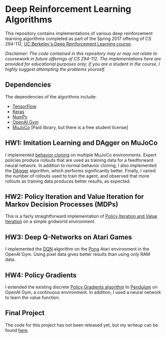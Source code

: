 # Deep Reinforcement Learning Algorithms
This repository contains implementations of various deep reinforcement learning algorithms completed as part of the Spring 2017 offering of CS 294-112, [UC Berkeley's Deep Reinforcement Learning course](http://rll.berkeley.edu/deeprlcoursesp17/).

*Disclaimer: The code contained in this repository may or may not relate to coursework in future offerings of CS 294-112. The implementations here are provided for educational purposes only; if you are a student in the course, I highly suggest attempting the problems yourself.*

## Dependencies
The dependencies of the algorithms include:
- [TensorFlow](https://www.tensorflow.org/)
- [Keras](https://keras.io/)
- [NumPy](http://www.numpy.org/)
- [OpenAI Gym](https://gym.openai.com/)
- [MuJoCo](http://www.mujoco.org/) [Paid library, but there is a free student license]

## HW1: Imitation Learning and DAgger on MuJoCo
I implemented [behavior cloning](http://rll.berkeley.edu/deeprlcourse/docs/week_2_lecture_1_behavior_cloning.pdf) on multiple MuJoCo environments. Expert policies produce rollouts that are used as training data for a feedforward neural network. In addition to normal behavior cloning, I also implemented the [DAgger](http://rll.berkeley.edu/deeprlcourse-fa15/docs/2015.10.5.dagger.pdf) algorithm, which performs significantly better. Finally, I varied the number of rollouts used to train the agent, and observed that more rollouts as training data produces better results, as expected.

## HW2: Policy Iteration and Value Iteration for Markov Decision Processes (MDPs)
This is a fairly straightforward implementation of [Policy Iteration and Value Iteration](https://people.eecs.berkeley.edu/~pabbeel/cs287-fa12/slides/mdps-exact-methods.pdf) on a simple gridworld environment. 

## HW3: Deep Q-Networks on Atari Games
I implemented the [DQN](https://storage.googleapis.com/deepmind-media/dqn/DQNNaturePaper.pdf) algorithm on the [Pong](https://gym.openai.com/envs/Pong-v0) Atari environment in the OpenAI Gym. Using pixel data gives better results than using only RAM data.

## HW4: Policy Gradients
I extended the existing discrete [Policy Gradients algorithm](http://karpathy.github.io/2016/05/31/rl/) to [Pendulum](https://gym.openai.com/envs/Pendulum-v0) on OpenAI Gym, a continuous environment. In addition, I used a neural network to learn the value function.

## Final Project
The code for this project has not been released yet, but my writeup can be found [here](http://tedxiao.me/pdf/gans_drl.pdf).
